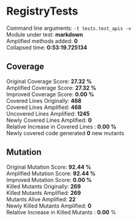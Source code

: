 



# RegistryTests
  
Command line arguments: `-t tests.test_apis -v`  
Module under test: **markdown**  
Amplified methods added: **0**  
Collapsed time: **0:53:19.725134**
## Coverage
  
Original Coverage Score: **27.32 %**  
Amplified Coverage Score: **27.32 %**  
Improved Coverage Score: **0.00 %**  
Covered Lines Originally: **468**  
Covered Lines Amplified: **468**  
Uncovered Lines Amplified: **1245**  
Newly Covered Lines Amplified: **0**  
Relative Increase in Covered Lines : **0.00 %**  
Newly covered code generated **0** new mutants
## Mutation
  
Original Mutation Score: **92.44 %**  
Amplified Mutation Score: **92.44 %**  
Improved Mutation Score: **0.00 %**  
Killed Mutants Originally: **269**  
Killed Mutants Amplified: **269**  
Mutants Alive Amplified: **22**  
Newly Killed Mutants Amplified: **0**  
Relative Increase in Killed Mutants : **0.00** %
